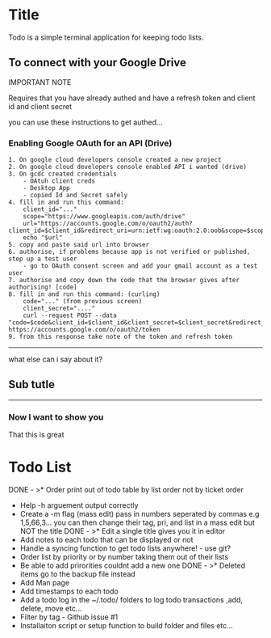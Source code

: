 # Title

Todo is a simple terminal application for keeping todo lists.

## To connect with your Google Drive

IMPORTANT NOTE

Requires that you have already authed and have a refresh token and client id and client secret

you can use these instructions to get authed...

### Enabling Google OAuth for an API (Drive)
    1. On google cloud developers console created a new project
    2. On google cloud developers console enabled API i wanted (drive)
    3. On gcdc created credentials
        - OAtuh client creds
        - Desktop App
        - copied Id and Secret safely
    4. fill in and run this command:
        client_id="..."
        scope="https://www.googleapis.com/auth/drive"
        url="https://accounts.google.com/o/oauth2/auth?client_id=$client_id&redirect_uri=urn:ietf:wg:oauth:2.0:oob&scope=$scope&response_type=code"
        echo "$url"
    5. copy and paste said url into browser
    6. authorise, if problems because app is not verified or published, step up a test user
        - go to OAuth consent screen and add your gmail account as a test user
    7. authorise and copy down the code that the browser gives after authorising! [code]
    8. fill in and run this command: (curling)
        code="..." (from previous screen)
        client_secret="...."
        curl --request POST --data "code=$code&client_id=$client_id&client_secret=$client_secret&redirect_uri=urn:ietf:wg:oauth:2.0:oob&grant_type=authorization_code" https://accounts.google.com/o/oauth2/token
    9. from this response take note of the token and refresh token

----
what else can i say about it?

## Sub tutle

----

### Now I want to show you

That this is great

# Todo List 

DONE - >* Order print out of todo table by list order not by ticket order
* Help -h arguement output correctly
* Create a -m flag (mass edit) pass in numbers seperated by commas
e.g 1,5,66,3...  you can then change their tag, pri, and list in a mass edit but NOT the title
DONE - >* Edit a single title gives you it in editor
* Add notes to each todo that can be displayed or not
* Handle a syncing function to get todo lists anywhere! - use git?
* Order list by priority or by number taking them out of their lists
* Be able to add prirorities couldnt add a new one
DONE - >* Deleted items go to the backup file instead
* Add Man page 
* Add timestamps to each todo
* Add a todo log in the ~/.todo/ folders to log todo transactions ,add, delete, move etc...
* Filter by tag - Github issue #1
* Installaiton script or setup function to build folder and files etc...
